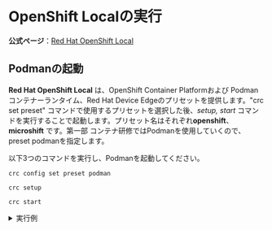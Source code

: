 # OpenShift Localの実行

**公式ページ**：[Red Hat OpenShift Local](https://access.redhat.com/documentation/ja-jp/red_hat_openshift_local/2.19/html/getting_started_guide/index)

## Podmanの起動
**Red Hat OpenShift Local** は、OpenShift Container Platformおよび Podman コンテナーランタイム、Red Hat Device Edgeのプリセットを提供します。"crc set preset" コマンドで使用するプリセットを選択した後、*setup, start* コマンドを実行することで起動します。プリセット名はそれぞれ**openshift**、 **microshift** です。第一部 コンテナ研修ではPodmanを使用していくので、preset podmanを指定します。  

以下3つのコマンドを実行し、Podmanを起動してください。

```shell
crc config set preset podman
```

```shell
crc setup
```

```shell
crc start
```

<details>
<summary>実行例</summary>
```shell title='出力例'
❯ crc config set preset podman
Changes to configuration property 'preset' are only applied when the CRC instance is created.
If you already have a running CRC instance with different preset, then for this configuration change to take effect, delete the CRC instance with 'crc delete', setup it with `crc setup` and start it with 'crc start'.
❯ crc setup
INFO Using bundle path /Users/junki/.crc/cache/crc_podman_vfkit_4.3.1_arm64.crcbundle
INFO Checking if running as non-root
INFO Checking if crc-admin-helper executable is cached
INFO Checking for obsolete admin-helper executable
INFO Checking if running on a supported CPU architecture
INFO Checking minimum RAM requirements
INFO Checking if crc executable symlink exists
INFO Checking if running emulated on a M1 CPU
INFO Checking if vfkit is installed
INFO Checking if CRC bundle is extracted in '$HOME/.crc'
INFO Checking if /Users/junki/.crc/cache/crc_podman_vfkit_4.3.1_arm64.crcbundle exists
INFO Checking if old launchd config for tray and/or daemon exists
INFO Checking if crc daemon plist file is present and loaded
Your system is correctly setup for using CRC. Use 'crc start' to start the instance
❯ crc start
WARN A new version (2.19.0) has been published on https://developers.redhat.com/content-gateway/file/pub/openshift-v4/clients/crc/2.19.0/crc-macos-installer.pkg
INFO Checking if running as non-root
INFO Checking if crc-admin-helper executable is cached
INFO Checking for obsolete admin-helper executable
INFO Checking if running on a supported CPU architecture
INFO Checking minimum RAM requirements
INFO Checking if crc executable symlink exists
INFO Checking if running emulated on a M1 CPU
INFO Checking if vfkit is installed
INFO Checking if old launchd config for tray and/or daemon exists
INFO Checking if crc daemon plist file is present and loaded
INFO Loading bundle: crc_podman_vfkit_4.3.1_arm64...
INFO CRC instance is running with IP 127.0.0.1
INFO CRC VM is running
INFO Configuring shared directories
INFO Adding new bearer token for cockpit webconsole
podman runtime is now running.

Use the 'podman' command line interface:
```  

</details>
  


## Podman 動作確認
以下コマンドでPodmanが正常に動作しているかを確認します。Client情報やVersionが表示されれば正常動作しています。
```shell
podman version
```

### Hello World

podman runコマンドを入力し、コンテナを起動してみましょう。
podmanは指定された名前のイメージがローカル環境に存在するか確認し、存在しない場合はイメージリポジトリを探しにいきます。見つかった場合はローカル環境にpullし、イメージをもとにコンテナを起動します。
```
podman run hello-world
```

以下が出力されればOKです。
```
!... Hello Podman World ...!

         .--"--.
       / -     - \
      / (O)   (O) \
   ~~~| -=(,Y,)=- |
    .---. /`  \   |~~
 ~/  o  o \~~~~.----. ~~
  | =(X)= |~  / (O (O) \
   ~~~~~~~  ~| =(Y_)=-  |
  ~~~~    ~~~|   U      |~~
```
[Quay.io](https://quay.io/)からhelloという名前のコンテナイメージを取得(pull)、自分のpodman engine環境で実行（run）した結果です。

podmanのもぐらくん達を素敵なアスキーアートで表現していますね。  
もぐらに見えますが、実はセルキーというアザラシの妖精らしいです。ノルウェーの民間伝承で登場する神話上の動物で、陸にあがるときは「あざらしの皮」を脱いで人間人間に化けるのだとか...。

!!! success

    第一部コンテナを進めていく準備が完了しました！podmanの基本コマンドはdockerコマンドと共通です。ハンズオンの中で色々なpodman コマンドを実行していきますが、ご興味がある方は[参考: Podmanの基本を学ぶ](/container-hands-on/option1-podman/) を実施してみてください




